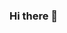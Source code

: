 ### Hi there 👋

<!--
**markofshreya/markofshreya** is a ✨ _special_ ✨ repository because its `README.md` (this file) appears on your GitHub profile.

Here are some ideas to get you started:

- 🔭 I’m currently working on studying
- 🌱 I’m currently learning computer science and business administration
- 👯 I’m looking to collaborate on computer science projects
- 🤔 I’m looking for help with n/a
- 💬 Ask me about books, tv shows, music
- 📫 How to reach me: phone, email
- 😄 Pronouns: she/her
- ⚡ Fun fact: i am a huge consumer of media
-->
